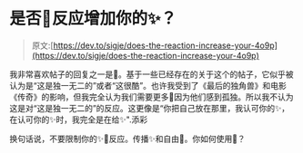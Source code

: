 # 是否🦄反应增加你的✨？

> 原文:[https://dev.to/sigje/does-the-reaction-increase-your-4o9p](https://dev.to/sigje/does-the-reaction-increase-your-4o9p)

我非常喜欢帖子的回复之一是🦄。基于一些已经存在的关于这个的帖子，它似乎被认为是“这是独一无二的”或者“这很酷”。也许我受到了《最后的独角兽》和电影《传奇》的影响，但我完全认为我们需要更多🦄因为他们感到孤独。所以我不认为这是对“这是独一无二的”的反应。这更像是“你把自己放在那里，我认可你的✨，在认可你的✨时，我完全是在给✨".添彩

换句话说，不要限制你的✨🦄反应。传播✨和自由🦄。你如何使用🦄？